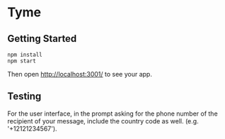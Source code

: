 # Tyme
## Getting Started
```
npm install
npm start
```
Then open [http://localhost:3001/](http://localhost:3001/) to see your app. 
## Testing
For the user interface, in the prompt asking for the phone number of the recipient of your message, include the country code as well. (e.g. '+12121234567'). 
